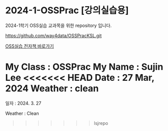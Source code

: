 # 2024-1-OSSPrac [강의실습용]

2024-1학기 OSS실습 교과목을 위한 repository 입니다.

https://github.com/way4data/OSSPracKSL.git

[OSS실습 전자책 바로가기](https://wikidocs.net/book/13835)

My Class : OSSPrac
My Name : Sujin Lee
<<<<<<< HEAD
Date : 27 Mar, 2024
Weather : clean
=======

일자 : 2024. 3. 27

Weather : Clean
>>>>>>> lsjrepo
